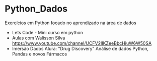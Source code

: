 # Python_Dados
Exercícios em Python focado no aprendizado na área de dados

* Lets Code - Mini curso em python
* Aulas com Walisson Silva https://www.youtube.com/channel/UCFV2IIKZeeBbcHiuW6W50SA
* Imersão Dados Alura: "Drug Discovery" Análise de dados Python, Pandas e novos Fármacos

